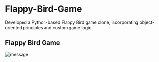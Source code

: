 # Flappy-Bird-Game
Developed a Python-based Flappy Bird game clone, incorporating object-oriented principles and custom game logic

## Flappy Bird Game
![message](https://github.com/user-attachments/assets/5d73343d-5e49-4858-9254-59b00ab3d1cf)
